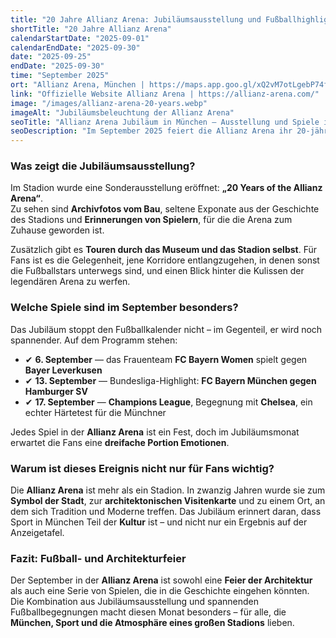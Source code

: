 ```yaml
---
title: "20 Jahre Allianz Arena: Jubiläumsausstellung und Fußballhighlights im September"
shortTitle: "20 Jahre Allianz Arena"
calendarStartDate: "2025-09-01"
calendarEndDate: "2025-09-30"
date: "2025-09-25"
endDate: "2025-09-30"
time: "September 2025"
ort: "Allianz Arena, München | https://maps.app.goo.gl/xQ2vM7otLgebP74f9"
link: "Offizielle Website Allianz Arena | https://allianz-arena.com/"
image: "/images/allianz-arena-20-years.webp"
imageAlt: "Jubiläumsbeleuchtung der Allianz Arena"
seoTitle: "Allianz Arena Jubiläum in München — Ausstellung und Spiele im September 2025"
seoDescription: "Im September 2025 feiert die Allianz Arena ihr 20-jähriges Bestehen: Jubiläumsausstellung „20 Years of the Allianz Arena“ und wichtige Spiele der Bundesliga und Champions League."
---
```


### Was zeigt die Jubiläumsausstellung?

Im Stadion wurde eine Sonderausstellung eröffnet: **„20 Years of the Allianz Arena“**.  
Zu sehen sind **Archivfotos vom Bau**, seltene Exponate aus der Geschichte des Stadions und **Erinnerungen von Spielern**, für die die Arena zum Zuhause geworden ist.

Zusätzlich gibt es **Touren durch das Museum und das Stadion selbst**. Für Fans ist es die Gelegenheit, jene Korridore entlangzugehen, in denen sonst die Fußballstars unterwegs sind, und einen Blick hinter die Kulissen der legendären Arena zu werfen.

### Welche Spiele sind im September besonders?

Das Jubiläum stoppt den Fußballkalender nicht – im Gegenteil, er wird noch spannender. Auf dem Programm stehen:

- ✔ **6. September** — das Frauenteam **FC Bayern Women** spielt gegen **Bayer Leverkusen**  
- ✔ **13. September** — Bundesliga-Highlight: **FC Bayern München gegen Hamburger SV**  
- ✔ **17. September** — **Champions League**, Begegnung mit **Chelsea**, ein echter Härtetest für die Münchner  

Jedes Spiel in der **Allianz Arena** ist ein Fest, doch im Jubiläumsmonat erwartet die Fans eine **dreifache Portion Emotionen**.

### Warum ist dieses Ereignis nicht nur für Fans wichtig?

Die **Allianz Arena** ist mehr als ein Stadion. In zwanzig Jahren wurde sie zum **Symbol der Stadt**, zur **architektonischen Visitenkarte** und zu einem Ort, an dem sich Tradition und Moderne treffen. Das Jubiläum erinnert daran, dass Sport in München Teil der **Kultur** ist – und nicht nur ein Ergebnis auf der Anzeigetafel.

### Fazit: Fußball- und Architekturfeier

Der September in der **Allianz Arena** ist sowohl eine **Feier der Architektur** als auch eine Serie von Spielen, die in die Geschichte eingehen könnten.  
Die Kombination aus Jubiläumsausstellung und spannenden Fußballbegegnungen macht diesen Monat besonders – für alle, die **München, Sport und die Atmosphäre eines großen Stadions** lieben.
